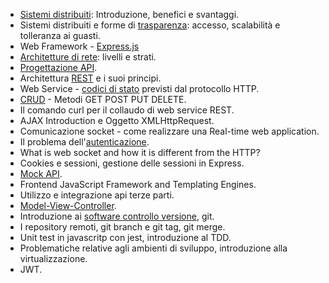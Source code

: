 - [Sistemi distribuiti](sistemi-distribuiti.md): Introduzione, benefici e svantaggi.
- Sistemi distribuiti e forme di [trasparenza](trasparenza.md): accesso, scalabilità e tolleranza ai guasti.
- Web Framework - [Express.js](express-js.md)
- [Architetture di rete](architetture-di-rete.md): livelli e strati.
- [Progettazione API](progettazione-api.md).
- Architettura [REST](rest.md) e i suoi principi.
- Web Service - [codici di stato](codici-di-stato.md) previsti dal protocollo HTTP.
- [CRUD](crud.md) - Metodi GET POST PUT DELETE.
- Il comando curl per il collaudo di web service REST.
- AJAX Introduction e Oggetto XMLHttpRequest.
- Comunicazione socket - come realizzare una Real-time web application.
- Il problema dell'[autenticazione](autenticazione.md).
- What is web socket and how it is different from the HTTP? 
- Cookies e sessioni, gestione delle sessioni in Express.
- [Mock API](mock-api.md).
- Frontend JavaScript Framework and Templating Engines.
- Utilizzo e integrazione api terze parti.
- [Model-View-Controller](mvc.md).
- Introduzione ai [software controllo versione](software-controllo-versione-md), git.
- I repository remoti, git branch e git tag, git merge.
- Unit test in javascritp con jest, introduzione al TDD.
- Problematiche relative agli ambienti di sviluppo, introduzione alla virtualizzazione.
- JWT.
